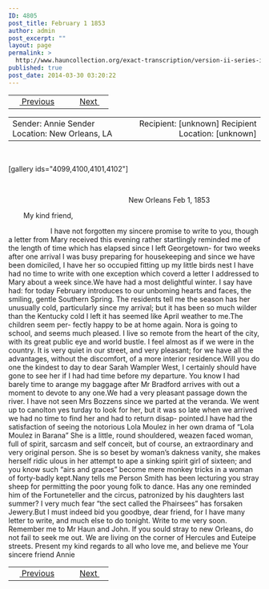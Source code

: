 ```yaml
---
ID: 4805
post_title: February 1 1853
author: admin
post_excerpt: ""
layout: page
permalink: >
  http://www.hauncollection.org/exact-transcription/version-ii-series-ii/february-1-1853/
published: true
post_date: 2014-03-30 03:20:22
---
```

<table style="width: 100%;" align="center">
<tbody>
<tr>
<td width="50%"> <a href="http://www.hauncollection.org/version-2/version-ii-series-ii/march-21-1843/"><img src="https://lh3.googleusercontent.com/-EFJpxxNiPNw/VqgtWBCZrMI/AAAAAAAAAFU/WfY4lPFWWkg/s800-Ic42/Soeb-Plain-Arrows-8-10px.png" alt="" width="10" height="10" /> Previous</a></td>
<td style="text-align: right;"><a href="http://www.hauncollection.org/version-2/version-ii-series-ii/february-2-1853/">Next <img src="https://lh3.googleusercontent.com/-67k0cYlpXHw/VqgtWKz1MXI/AAAAAAAAAFU/k9PW_Piyurk/s800-Ic42/Soeb-Plain-Arrows-5-10px.png" alt="" width="10" height="10" /></a></td>
</tr>
</tbody>
</table>
<table style="width: 100%;" align="center">
<tbody>
<tr>
<td width="50%">Sender: Annie
Sender Location: New Orleans, LA</td>
<td style="text-align: right;">Recipient: [unknown]
Recipient Location: [unknown]</td>
</tr>
</tbody>
</table>
&nbsp;

[gallery ids="4099,4100,4101,4102"]

&nbsp;
<p style="padding-left: 240px;">New Orleans Feb 1, 1853</p>
<p style="padding-left: 30px;">My kind friend,</p>

<div style="text-indent: 6em;">I have not forgotten my sincere
promise to write to you, though a letter from Mary received
this evening rather startlingly reminded me of the length
of time which has elapsed since I left Georgetown- for
two weeks after one arrival I was busy preparing for
housekeeping and since we have been domiciled, I have her
so occupied fitting up my little birds nest I have had no
time to write with one exception which coverd a letter I
addressed to Mary about a week since.We have had a
most delightful winter. I say have had: for today February
introduces to our unboming hearts and faces, the smiling,
gentle Southern Spring. The residents tell me the season
has her unusually cold, particularly since my arrival; but
it has been so much wilder than the Kentucky cold I left
it has seemed like April weather to me.The children seem per-
fectly happy to be at home again. Nora is going to school,
and seems much pleased. I live so remote from the
heart of the city, with its great public eye and world
bustle. I feel almost as if we were in the country. It is
very quiet in our street, and very pleasant; for we have
all the advantages, without the discomfort, of a more interior
residence.Will you do one the kindest to day to dear Sarah
Wampler West, I certainly should have gone to see her if I
had had time before my departure. You know I had barely
time to arange my baggage after Mr Bradford arrives with
out a moment to devote to any one.We had a very pleasant
passage down the river. I have not seen Mrs Bozzens since
we parted at the veranda. We went up to canolton yes
turday to look for her, but it was so late when we arrived
we had no time to find her and had to return disap-
pointed.I have had the satisfaction of seeing the notorious
Lola Moulez in her own drama of “Lola Moulez in
Barana” She is a little, round shouldered, weazen faced
woman, full of spirit, sarcasm and self conceit, but
of course, an extraordinary and very original person. She is
so beset by woman’s dakness vanity, she makes herself ridic
ulous in her attempt to ape a sinking spirit girl of
sixteen; and you know such “airs and graces” become mere
monkey tricks in a woman of forty-badly kept.Nany tells me
Person Smith has been lecturing you stray sheep for permitting
the poor young folk to dance. Has any one reminded him of
the Fortuneteller and the circus, patronized by his daughters
last summer? I very much fear “the sect called the Phairsees”
has forsaken Jewery.But I must indeed bid you goodbye, dear
friend, for I have many letter to write, and much else to
do tonight. Write to me very soon. Remember me to Mr
Haun and John. If you sould stray to new Orleans, do not
fail to seek me out. We are living on the corner of Hercules
and Euteipe streets. Present my kind regards to all who
love me, and believe me Your sincere friend Annie</div>
<div style="text-indent: 6em;"></div>
<table style="width: 100%;" align="center">
<tbody>
<tr>
<td width="50%"> <a href="http://www.hauncollection.org/version-2/version-ii-series-ii/march-21-1843/"><img src="https://lh3.googleusercontent.com/-EFJpxxNiPNw/VqgtWBCZrMI/AAAAAAAAAFU/WfY4lPFWWkg/s800-Ic42/Soeb-Plain-Arrows-8-10px.png" alt="" width="10" height="10" /> Previous</a></td>
<td style="text-align: right;"><a href="http://www.hauncollection.org/version-2/version-ii-series-ii/february-2-1853/">Next <img src="https://lh3.googleusercontent.com/-67k0cYlpXHw/VqgtWKz1MXI/AAAAAAAAAFU/k9PW_Piyurk/s800-Ic42/Soeb-Plain-Arrows-5-10px.png" alt="" width="10" height="10" /></a></td>
</tr>
</tbody>
</table>